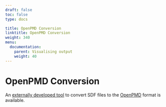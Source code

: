 ```yaml
---
draft: false
toc: false
type: docs

title: OpenPMD Conversion
linktitle: OpenPMD Conversion
weight: 340
menu:
  documentation:
    parent: Visualising output
    weight: 40
---
```


# OpenPMD Conversion

An [externally developed tool](https://github.com/denisbertini/mpi-sdf2opmd) to
convert SDF files to the [OpenPMD](https://www.openpmd.org) format is available.